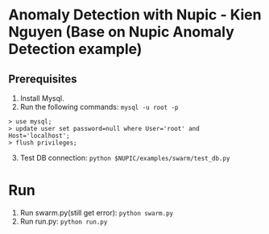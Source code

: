 # Anomaly Detection with Nupic - Kien Nguyen (Base on Nupic Anomaly Detection example)

## Prerequisites

1. Install Mysql.
2. Run the following commands: `mysql -u root -p`

```
> use mysql;
> update user set password=null where User='root' and Host='localhost';
> flush privileges;
```

3. Test DB connection: `python $NUPIC/examples/swarm/test_db.py`

# Run

1. Run swarm.py(still get error): `python swarm.py`
2. Run run.py: `python run.py`
